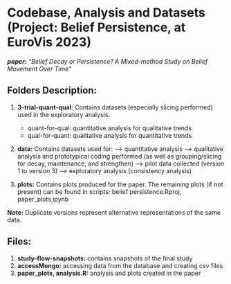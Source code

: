# Codebase, Analysis and Datasets (Project: Belief Persistence, at EuroVis 2023)

_**paper:** "Belief Decay or Persistence? A Mixed-method Study on Belief Movement Over Time"_


## Folders Description:
1. **3-trial-quant-qual:** Contains datasets (especially slicing performed) used in the exploratory analysis.
      * quant-for-qual: quantitative analysis for qualitative trends
      * qual-for-quant: qualitative analysis for quantitative trends

2. **data:** Contains datasets used for: 
      --> quantitative analysis
      --> qualitative analysis and prototypical coding performed (as well as grouping/slicing for decay, maintenance, and strengthen)
      --> pilot data collected (version 1 to version 3)
      --> exploratory analysis (consistency analysis)

3. **plots:** Contains plots produced for the paper. The remaining plots (if not present) can be found in scripts: belief persistence.Rproj, paper_plots,ipynb


**Note:** Duplicate versions represent alternative representations of the same data.


## Files: 
1. **study-flow-snapshots:** contains snapshots of the final study 
2. **accessMongo:** accessing data from the database and creating csv files 
3. **paper_plots, analysis.R:** analysis and plots created in the paper
